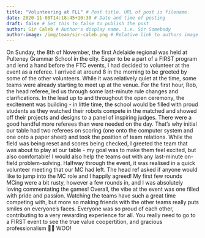 ```yaml
---
title: "Volunteering at FLL" # Post title. URL of post is filename.
date: 2020-11-08T14:18:45+10:30 # Date and time of posting
draft: false # Set this to false to publish the post
author: Sir Caleb # Author's display name. i.e. Sir Somebody
author-image: /img/team/sir-caleb.png # Relative link to authors image
---
```


On Sunday, the 8th of November, the first Adelaide regional was held at Pulteney Grammar School in the city. Eager to be a part of a FIRST program and lend a hand before the FTC events, I had decided to volunteer at the event as a referee. I arrived at around 8 in the morning to be greeted by some of the other volunteers. While it was relatively quiet at the time, some teams were already starting to meet up at the venue. For the first hour, Rob, the head referee, led us through some last-minute rule changes and clarifications. In the lead up to and throughout the open ceremony, the excitement was building - in little time, the school would be filled with proud students as they watched their robots compete in the matched and showed off their projects and designs to a panel of inspiring judges. There were a good handful more referees than were needed on the day. That’s why initial our table had two referees on scoring (one onto the computer system and one onto a paper sheet) and took the position of team relations. While the field was being reset and scores being checked, I greeted the team that was about to play at our table - my goal was to make them feel excited, but also comfortable! I would also help the teams out with any last-minute on-field problem-solving. Halfway through the event, it was realised in a quick volunteer meeting that our MC had left. The head ref asked if anyone would like to jump into the MC role and I happily agreed! My first few rounds MCing were a bit rusty, however a few rounds in, and I was absolutely loving commentating the games! Overall, the vibe at the event was one filled with pride and passion. Watching the teams have such a great time competing with, but more so making friends with the other teams really puts smiles on everyone’s faces. Everyone was so proud of each other, contributing to a very rewarding experience for all. You really need to go to a FIRST event to see the true value coopertition, and gracious professionalism 🙌🙌 WOO!
